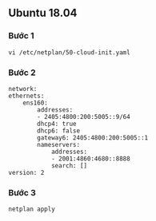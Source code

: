 ## Ubuntu 18.04 ##

### Bước 1 ###

    vi /etc/netplan/50-cloud-init.yaml

### Bước 2 ###

    network:
    ethernets:
        ens160:
            addresses:
            - 2405:4800:200:5005::9/64
            dhcp4: true
            dhcp6: false
            gateway6: 2405:4800:200:5005::1
            nameservers:
                addresses:
                - 2001:4860:4680::8888
                search: []
    version: 2

### Bước 3 ###

    netplan apply
